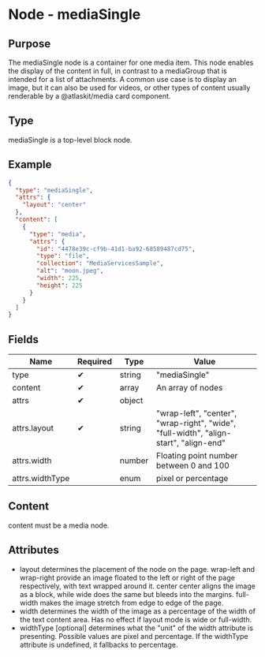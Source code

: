 # Node - mediaSingle

## Purpose

The mediaSingle node is a container for one media item. This node enables the display of the content in full, in contrast to a mediaGroup that is intended for a list of attachments. A common use case is to display an image, but it can also be used for videos, or other types of content usually renderable by a @atlaskit/media card component.

## Type

mediaSingle is a top-level block node.

## Example

```json
{
  "type": "mediaSingle",
  "attrs": {
    "layout": "center"
  },
  "content": [
    {
      "type": "media",
      "attrs": {
        "id": "4478e39c-cf9b-41d1-ba92-68589487cd75",
        "type": "file",
        "collection": "MediaServicesSample",
        "alt": "moon.jpeg",
        "width": 225,
        "height": 225
      }
    }
  ]
}
```

## Fields

| Name | Required | Type | Value |
| --- | --- | --- | --- |
| type | ✔ | string | "mediaSingle" |
| content | ✔ | array | An array of nodes |
| attrs | ✔ | object | |
| attrs.layout | ✔ | string | "wrap-left", "center", "wrap-right", "wide", "full-width", "align-start", "align-end" |
| attrs.width | | number | Floating point number between 0 and 100 |
| attrs.widthType | | enum | pixel or percentage |

## Content

content must be a media node.

## Attributes

* layout determines the placement of the node on the page. wrap-left and wrap-right provide an image floated to the left or right of the page respectively, with text wrapped around it. center center aligns the image as a block, while wide does the same but bleeds into the margins. full-width makes the image stretch from edge to edge of the page.
* width determines the width of the image as a percentage of the width of the text content area. Has no effect if layout mode is wide or full-width.
* widthType [optional] determines what the "unit" of the width attribute is presenting. Possible values are pixel and percentage. If the widthType attribute is undefined, it fallbacks to percentage.